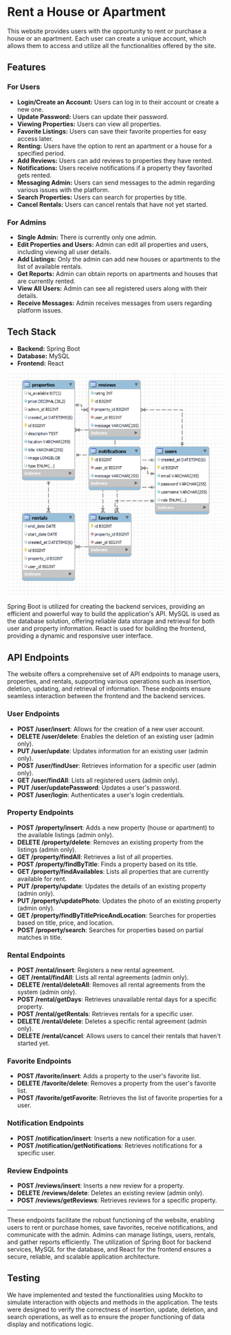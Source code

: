 # Rent a House or Apartment

This website provides users with the opportunity to rent or purchase a house or an apartment. Each user can create a unique account, which allows them to access and utilize all the functionalities offered by the site.

## Features

### For Users

- **Login/Create an Account:** Users can log in to their account or create a new one.
- **Update Password:** Users can update their password.
- **Viewing Properties:** Users can view all properties.
- **Favorite Listings:** Users can save their favorite properties for easy access later.
- **Renting:** Users have the option to rent an apartment or a house for a specified period.
- **Add Reviews:** Users can add reviews to properties they have rented.
- **Notifications:** Users receive notifications if a property they favorited gets rented.
- **Messaging Admin:** Users can send messages to the admin regarding various issues with the platform.
- **Search Properties:** Users can search for properties by title.
- **Cancel Rentals:** Users can cancel rentals that have not yet started.

### For Admins

- **Single Admin:** There is currently only one admin.
- **Edit Properties and Users:** Admin can edit all properties and users, including viewing all user details.
- **Add Listings:** Only the admin can add new houses or apartments to the list of available rentals.
- **Get Reports:** Admin can obtain reports on apartments and houses that are currently rented.
- **View All Users:** Admin can see all registered users along with their details.
- **Receive Messages:** Admin receives messages from users regarding platform issues.

## Tech Stack

- **Backend:** Spring Boot
- **Database:** MySQL
- **Frontend:** React

![Database Diagram](new_database_diagram.PNG)

Spring Boot is utilized for creating the backend services, providing an efficient and powerful way to build the application's API. MySQL is used as the database solution, offering reliable data storage and retrieval for both user and property information. React is used for building the frontend, providing a dynamic and responsive user interface.

## API Endpoints

The website offers a comprehensive set of API endpoints to manage users, properties, and rentals, supporting various operations such as insertion, deletion, updating, and retrieval of information. These endpoints ensure seamless interaction between the frontend and the backend services.

### User Endpoints

- **POST /user/insert**: Allows for the creation of a new user account.
- **DELETE /user/delete**: Enables the deletion of an existing user (admin only).
- **PUT /user/update**: Updates information for an existing user (admin only).
- **POST /user/findUser**: Retrieves information for a specific user (admin only).
- **GET /user/findAll**: Lists all registered users (admin only).
- **PUT /user/updatePassword**: Updates a user's password.
- **POST /user/login**: Authenticates a user's login credentials.

### Property Endpoints

- **POST /property/insert**: Adds a new property (house or apartment) to the available listings (admin only).
- **DELETE /property/delete**: Removes an existing property from the listings (admin only).
- **GET /property/findAll**: Retrieves a list of all properties.
- **POST /property/findByTitle**: Finds a property based on its title.
- **GET /property/findAvailables**: Lists all properties that are currently available for rent.
- **PUT /property/update**: Updates the details of an existing property (admin only).
- **PUT /property/updatePhoto**: Updates the photo of an existing property (admin only).
- **GET /property/findByTitlePriceAndLocation**: Searches for properties based on title, price, and location.
- **POST /property/search**: Searches for properties based on partial matches in title.

### Rental Endpoints

- **POST /rental/insert**: Registers a new rental agreement.
- **GET /rental/findAll**: Lists all rental agreements (admin only).
- **DELETE /rental/deleteAll**: Removes all rental agreements from the system (admin only).
- **POST /rental/getDays**: Retrieves unavailable rental days for a specific property.
- **POST /rental/getRentals**: Retrieves rentals for a specific user.
- **DELETE /rental/delete**: Deletes a specific rental agreement (admin only).
- **DELETE /rental/cancel**: Allows users to cancel their rentals that haven't started yet.

### Favorite Endpoints

- **POST /favorite/insert**: Adds a property to the user's favorite list.
- **DELETE /favorite/delete**: Removes a property from the user's favorite list.
- **POST /favorite/getFavorite**: Retrieves the list of favorite properties for a user.

### Notification Endpoints

- **POST /notification/insert**: Inserts a new notification for a user.
- **POST /notification/getNotifications**: Retrieves notifications for a specific user.

### Review Endpoints

- **POST /reviews/insert**: Inserts a new review for a property.
- **DELETE /reviews/delete**: Deletes an existing review (admin only).
- **POST /reviews/getReviews**: Retrieves reviews for a specific property.

---

These endpoints facilitate the robust functioning of the website, enabling users to rent or purchase homes, save favorites, receive notifications, and communicate with the admin. Admins can manage listings, users, rentals, and gather reports efficiently. The utilization of Spring Boot for backend services, MySQL for the database, and React for the frontend ensures a secure, reliable, and scalable application architecture.

## Testing

We have implemented and tested the functionalities using Mockito to simulate interaction with objects and methods in the application. The tests were designed to verify the correctness of insertion, update, deletion, and search operations, as well as to ensure the proper functioning of data display and notifications logic.
